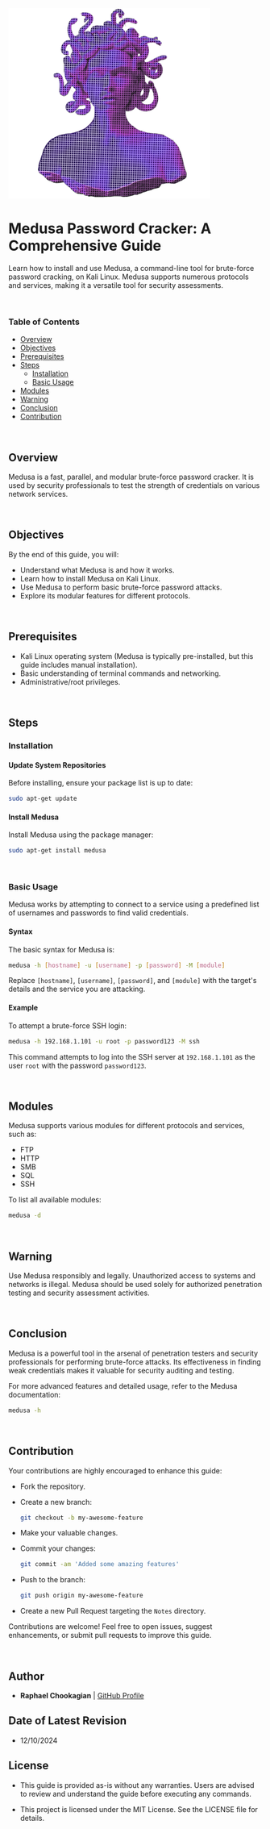 <img src="../assets/medusa.png" alt="Alt Text" width="400">

# Medusa Password Cracker: A Comprehensive Guide

Learn how to install and use Medusa, a command-line tool for brute-force password cracking, on Kali Linux. Medusa supports numerous protocols and services, making it a versatile tool for security assessments.

<br>

### **Table of Contents**

- [Overview](#overview)
- [Objectives](#objectives)
- [Prerequisites](#prerequisites)
- [Steps](#steps)
  - [Installation](#installation)
  - [Basic Usage](#basic-usage)
- [Modules](#modules)
- [Warning](#warning)
- [Conclusion](#conclusion)
- [Contribution](#contribution)

<br>

## **Overview**

Medusa is a fast, parallel, and modular brute-force password cracker. It is used by security professionals to test the strength of credentials on various network services.

<br>

## **Objectives**

By the end of this guide, you will:

- Understand what Medusa is and how it works.
- Learn how to install Medusa on Kali Linux.
- Use Medusa to perform basic brute-force password attacks.
- Explore its modular features for different protocols.

<br>

## **Prerequisites**

- Kali Linux operating system (Medusa is typically pre-installed, but this guide includes manual installation).
- Basic understanding of terminal commands and networking.
- Administrative/root privileges.

<br>

## **Steps**

### **Installation**

#### **Update System Repositories**

Before installing, ensure your package list is up to date:

```bash
sudo apt-get update
```

#### **Install Medusa**

Install Medusa using the package manager:

```bash
sudo apt-get install medusa
```

<br>

### **Basic Usage**

Medusa works by attempting to connect to a service using a predefined list of usernames and passwords to find valid credentials.

#### **Syntax**

The basic syntax for Medusa is:

```bash
medusa -h [hostname] -u [username] -p [password] -M [module]
```

Replace `[hostname]`, `[username]`, `[password]`, and `[module]` with the target's details and the service you are attacking.

#### **Example**

To attempt a brute-force SSH login:

```bash
medusa -h 192.168.1.101 -u root -p password123 -M ssh
```

This command attempts to log into the SSH server at `192.168.1.101` as the user `root` with the password `password123`.

<br>

## **Modules**

Medusa supports various modules for different protocols and services, such as:

- FTP
- HTTP
- SMB
- SQL
- SSH

To list all available modules:

```bash
medusa -d
```

<br>

## **Warning**

Use Medusa responsibly and legally. Unauthorized access to systems and networks is illegal. Medusa should be used solely for authorized penetration testing and security assessment activities.

<br>

## **Conclusion**

Medusa is a powerful tool in the arsenal of penetration testers and security professionals for performing brute-force attacks. Its effectiveness in finding weak credentials makes it valuable for security auditing and testing.

For more advanced features and detailed usage, refer to the Medusa documentation:

```bash
medusa -h
```

<br>

## **Contribution**

Your contributions are highly encouraged to enhance this guide:

- Fork the repository.
- Create a new branch:

    ```bash
    git checkout -b my-awesome-feature
    ```

- Make your valuable changes.
- Commit your changes:

    ```bash
    git commit -am 'Added some amazing features'
    ```

- Push to the branch:

    ```bash
    git push origin my-awesome-feature
    ```

- Create a new Pull Request targeting the `Notes` directory.

Contributions are welcome! Feel free to open issues, suggest enhancements, or submit pull requests to improve this guide.

<br>

## **Author**

- **Raphael Chookagian** | [GitHub Profile](https://github.com/cesar-group)

## **Date of Latest Revision**

- 12/10/2024

## **License**

- This guide is provided as-is without any warranties. Users are advised to review and understand the guide before executing any commands.

- This project is licensed under the MIT License. See the LICENSE file for details.
